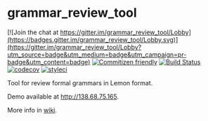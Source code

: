 # grammar_review_tool

[![Join the chat at https://gitter.im/grammar_review_tool/Lobby](https://badges.gitter.im/grammar_review_tool/Lobby.svg)](https://gitter.im/grammar_review_tool/Lobby?utm_source=badge&utm_medium=badge&utm_campaign=pr-badge&utm_content=badge)
[![Commitizen friendly](https://img.shields.io/badge/commitizen-friendly-brightgreen.svg)](http://commitizen.github.io/cz-cli/)
[![Build Status](https://travis-ci.org/melihovv/grammar_review_tool.svg?branch=master)](https://travis-ci.org/melihovv/grammar_review_tool)
[![codecov](https://codecov.io/gh/melihovv/grammar_review_tool/branch/master/graph/badge.svg)](https://codecov.io/gh/melihovv/grammar_review_tool)
[![styleci](https://styleci.io/repos/61077062/shield)](https://styleci.io/repos/61077062)

Tool for review formal grammars in Lemon format.

Demo available at http://138.68.75.165.

More info in [wiki](https://github.com/melihovv/grammar_review_tool/wiki).
